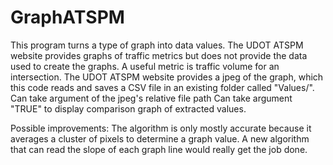 # GraphATSPM

This program turns a type of graph into data values. The UDOT ATSPM website provides graphs of traffic metrics but does not provide the data used to create the graphs. A useful metric is traffic volume for an intersection. The UDOT ATSPM website provides a jpeg of the graph, which this code reads and saves a CSV file in an existing folder called "Values/".
Can take argument of the jpeg's relative file path
Can take argument "TRUE" to display comparison graph of extracted values.

Possible improvements:
The algorithm is only mostly accurate because it averages a cluster of pixels to determine a graph value. A new algorithm that can read the slope of each graph line would really get the job done.